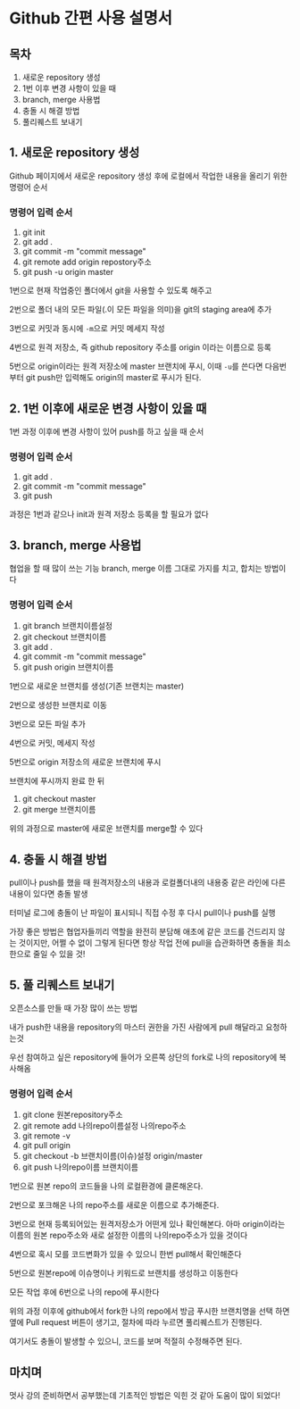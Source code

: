 # Github 간편 사용 설명서

## 목차

1. 새로운 repository 생성
2. 1번 이후 변경 사항이 있을 때
3. branch, merge 사용법
4. 충돌 시 해결 방법
5. 풀리퀘스트 보내기

## 1. 새로운 repository 생성

Github 페이지에서 새로운 repository 생성 후에 로컬에서 작업한 내용을 올리기 위한 명령어 순서

### 명령어 입력 순서

1. git init
2. git add .
3. git commit -m "commit message"
4. git remote add origin repostory주소
5. git push -u origin master

1번으로 현재 작업중인 폴더에서 git을 사용할 수 있도록 해주고

2번으로 폴더 내의 모든 파일(.이 모든 파일을 의미)을 git의 staging area에 추가

3번으로 커밋과 동시에 `-m`으로 커밋 메세지 작성

4번으로 원격 저장소, 즉 github repository 주소를 origin 이라는 이름으로 등록

5번으로 origin이라는 원격 저장소에 master 브랜치에 푸시, 이때 `-u`를 쓴다면 다음번 부터 git push만 입력해도 origin의 master로 푸시가 된다.


## 2. 1번 이후에 새로운 변경 사항이 있을 때

1번 과정 이후에 변경 사항이 있어 push를 하고 싶을 때 순서

### 명령어 입력 순서

1. git add .
2. git commit -m "commit message"
3. git push

과정은 1번과 같으나 init과 원격 저장소 등록을 할 필요가 없다


## 3. branch, merge 사용법

협업을 할 때 많이 쓰는 기능 branch, merge 이름 그대로 가지를 치고, 합치는 방법이다

### 명령어 입력 순서

1. git branch 브랜치이름설정
2. git checkout 브랜치이름
3. git add .
4. git commit -m "commit message"
5. git push origin 브랜치이름

1번으로 새로운 브랜치를 생성(기존 브랜치는 master)

2번으로 생성한 브랜치로 이동

3번으로 모든 파일 추가

4번으로 커밋, 메세지 작성

5번으로 origin 저장소의 새로운 브랜치에 푸시

브랜치에 푸시까지 완료 한 뒤

1. git checkout master
2. git merge 브랜치이름

위의 과정으로 master에 새로운 브랜치를 merge할 수 있다


## 4. 충돌 시 해결 방법

pull이나 push를 했을 때 원격저장소의 내용과 로컬폴더내의 내용중 같은 라인에 다른 내용이 있다면 충돌 발생

터미널 로그에 충돌이 난 파일이 표시되니 직접 수정 후 다시 pull이나 push를 실행

가장 좋은 방법은 협업자들끼리 역할을 완전히 분담해 애초에 같은 코드를 건드리지 않는 것이지만, 어쩔 수 없이 그렇게 된다면 항상 작업 전에 pull을 습관화하면 충돌을 최소한으로 줄일 수 있을 것!

## 5. 풀 리퀘스트 보내기

오픈소스를 만들 때 가장 많이 쓰는 방법

내가 push한 내용을 repository의 마스터 권한을 가진 사람에게 pull 해달라고 요청하는것

우선 참여하고 싶은 repository에 들어가 오른쪽 상단의 fork로 나의 repository에 복사해옴

### 명령어 입력 순서

1. git clone 원본repository주소
2. git remote add 나의repo이름설정 나의repo주소
3. git remote -v
4. git pull origin
5. git checkout -b 브랜치이름(이슈)설정 origin/master
6. git push 나의repo이름 브랜치이름

1번으로 원본 repo의 코드들을 나의 로컬환경에 클론해온다.

2번으로 포크해온 나의 repo주소를 새로운 이름으로 추가해준다.

3번으로 현재 등록되어있는 원격저장소가 어떤게 있나 확인해본다. 아마 origin이라는 이름의 원본 repo주소와 새로 설정한 이름의 나의repo주소가 있을 것이다

4번으로 혹시 모를 코드변화가 있을 수 있으니 한번 pull해서 확인해준다

5번으로 원본repo에 이슈명이나 키워드로 브랜치를 생성하고 이동한다

모든 작업 후에 6번으로 나의 repo에 푸시한다

위의 과정 이후에 github에서 fork한 나의 repo에서 방금 푸시한 브랜치명을 선택 하면 옆에 Pull request 버튼이 생기고, 절차에 따라 누르면 풀리퀘스트가 진행된다.

여기서도 충돌이 발생할 수 있으니, 코드를 보며 적절히 수정해주면 된다.

## 마치며

멋사 강의 준비하면서 공부했는데 기초적인 방법은 익힌 것 같아 도움이 많이 되었다!
